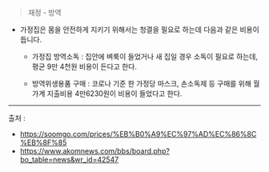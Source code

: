 > 재정 - 방역

- 가정집은 몸을 안전하게 지키기 위해서는 청결을 필요로 하는데 다음과 같은 비용이 듭니다.
  - 가정집 방역소독 : 집안에 벼룩이 들었거나 새 집일 경우 소독이 필요로 하는데, 평균 9만 4천원 비용이 든다고 한다.

  - 방역위생용품 구매 : 코로나 기준 한 가정당 마스크, 손소독제 등 구매를 위해 월 가계 지출비용 4만6230원이 비용이 들었다고 한다.

---
출처 :
- https://soomgo.com/prices/%EB%B0%A9%EC%97%AD%EC%86%8C%EB%8F%85
- https://www.akomnews.com/bbs/board.php?bo_table=news&wr_id=42547
